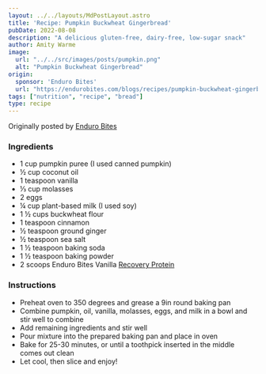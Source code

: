 ```yaml
---
layout: ../../layouts/MdPostLayout.astro
title: 'Recipe: Pumpkin Buckwheat Gingerbread'
pubDate: 2022-08-08
description: "A delicious gluten-free, dairy-free, low-sugar snack"
author: Amity Warme
image: 
  url: "../../src/images/posts/pumpkin.png"
  alt: "Pumpkin Buckwheat Gingerbread"
origin: 
  sponsor: 'Enduro Bites'
  url: "https://endurobites.com/blogs/recipes/pumpkin-buckwheat-gingerbread-recipe"
tags: ["nutrition", "recipe", "bread"]
type: recipe
---
```

Originally posted by [Enduro Bites](https://endurobites.com/blogs/recipes/pumpkin-buckwheat-gingerbread-recipe)

### Ingredients
* 1 cup pumpkin puree (I used canned pumpkin)
* ½ cup coconut oil
* 1 teaspoon vanilla
* ⅓ cup molasses
* 2 eggs 
* ¼ cup plant-based milk (I used soy)
* 1 ½ cups buckwheat flour
* 1 teaspoon cinnamon
* ½ teaspoon ground ginger 
* ½ teaspoon sea salt
* 1 ½ teaspoon baking soda
* 1 ½ teaspoon baking powder
* 2 scoops Enduro Bites Vanilla [Recovery Protein](https://enduro-bites.myshopify.com/products/recovery-protein-by-enduro-bites)

### Instructions 
* Preheat oven to 350 degrees and grease a 9in round baking pan
* Combine pumpkin, oil, vanilla, molasses, eggs, and milk in a bowl and stir well to combine
* Add remaining ingredients and stir well
* Pour mixture into the prepared baking pan and place in oven
* Bake for 25-30 minutes, or until a toothpick inserted in the middle comes out clean
* Let cool, then slice and enjoy!
